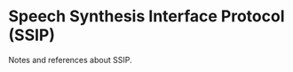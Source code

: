 
Speech Synthesis Interface Protocol (SSIP)
==========================================

Notes and references about SSIP.



